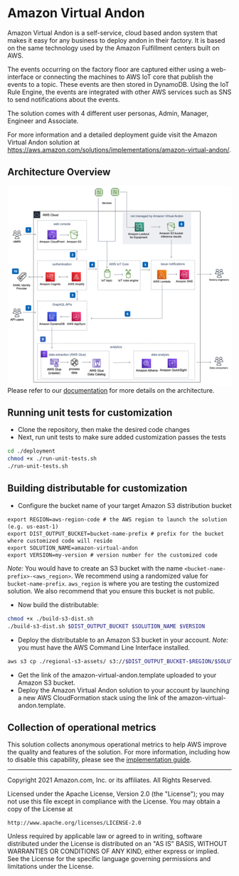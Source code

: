 # Amazon Virtual Andon
Amazon Virtual Andon is a self-service, cloud based andon system that makes it easy for
any business to deploy andon in their factory. It is based on the same technology used
by the Amazon Fulfillment centers built on AWS.

The events occurring on the factory floor are captured either using a web-interface or connecting the machines to AWS IoT core that publish the events to a topic. These events are then stored in DynamoDB. Using the IoT Rule Engine, the events are integrated with other AWS services such as SNS to send notifications about the events.

The solution comes with 4 different user personas, Admin, Manager, Engineer and Associate.

For more information and a detailed deployment guide visit the Amazon Virtual Andon solution at https://aws.amazon.com/solutions/implementations/amazon-virtual-andon/.

## Architecture Overview
![Architecture](architecture.jpg)
Please refer to our [documentation](https://docs.aws.amazon.com/solutions/latest/amazon-virtual-andon/architecture-overview.html) for more details on the architecture.

## Running unit tests for customization
* Clone the repository, then make the desired code changes
* Next, run unit tests to make sure added customization passes the tests
```bash
cd ./deployment
chmod +x ./run-unit-tests.sh
./run-unit-tests.sh
```

## Building distributable for customization
* Configure the bucket name of your target Amazon S3 distribution bucket
```
export REGION=aws-region-code # the AWS region to launch the solution (e.g. us-east-1)
export DIST_OUTPUT_BUCKET=bucket-name-prefix # prefix for the bucket where customized code will reside
export SOLUTION_NAME=amazon-virtual-andon
export VERSION=my-version # version number for the customized code
```
_Note:_ You would have to create an S3 bucket with the name `<bucket-name-prefix>-<aws_region>`. We recommend using a randomized value for `bucket-name-prefix`. `aws_region` is where you are testing the customized solution. We also recommend that you ensure this bucket is not public.

* Now build the distributable:
```bash
chmod +x ./build-s3-dist.sh
./build-s3-dist.sh $DIST_OUTPUT_BUCKET $SOLUTION_NAME $VERSION
```

* Deploy the distributable to an Amazon S3 bucket in your account. _Note:_ you must have the AWS Command Line Interface installed.
```bash
aws s3 cp ./regional-s3-assets/ s3://$DIST_OUTPUT_BUCKET-$REGION/$SOLUTION_NAME/$VERSION/ --recursive --acl bucket-owner-full-control --profile aws-cred-profile-name
```

* Get the link of the amazon-virtual-andon.template uploaded to your Amazon S3 bucket.
* Deploy the Amazon Virtual Andon solution to your account by launching a new AWS CloudFormation stack using the link of the amazon-virtual-andon.template.

## Collection of operational metrics
This solution collects anonymous operational metrics to help AWS improve the quality and features of the solution. For more information, including how to disable this capability, please see the [implementation guide](https://docs.aws.amazon.com/solutions/latest/amazon-virtual-andon/collection-of-operational-metrics.html).

***

Copyright 2021 Amazon.com, Inc. or its affiliates. All Rights Reserved.

Licensed under the Apache License, Version 2.0 (the "License");
you may not use this file except in compliance with the License.
You may obtain a copy of the License at

    http://www.apache.org/licenses/LICENSE-2.0

Unless required by applicable law or agreed to in writing, software
distributed under the License is distributed on an "AS IS" BASIS,
WITHOUT WARRANTIES OR CONDITIONS OF ANY KIND, either express or implied.
See the License for the specific language governing permissions and
limitations under the License.
